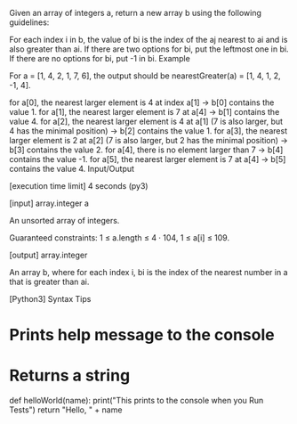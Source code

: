 Given an array of integers a, return a new array b using the following guidelines:

For each index i in b, the value of bi is the index of the aj nearest to ai and is also greater than ai.
If there are two options for bi, put the leftmost one in bi.
If there are no options for bi, put -1 in bi.
Example

For a = [1, 4, 2, 1, 7, 6], the output should be
nearestGreater(a) = [1, 4, 1, 2, -1, 4].

for a[0], the nearest larger element is 4 at index a[1] -> b[0] contains the value 1.
for a[1], the nearest larger element is 7 at a[4] -> b[1] contains the value 4.
for a[2], the nearest larger element is 4 at a[1] (7 is also larger, but 4 has the minimal position) -> b[2] contains the value 1.
for a[3], the nearest larger element is 2 at a[2] (7 is also larger, but 2 has the minimal position) -> b[3] contains the value 2.
for a[4], there is no element larger than 7 -> b[4] contains the value -1.
for a[5], the nearest larger element is 7 at a[4] -> b[5] contains the value 4.
Input/Output

[execution time limit] 4 seconds (py3)

[input] array.integer a

An unsorted array of integers.

Guaranteed constraints:
1 ≤ a.length ≤ 4 · 104,
1 ≤ a[i] ≤ 109.

[output] array.integer

An array b, where for each index i, bi is the index of the nearest number in a that is greater than ai.

[Python3] Syntax Tips

# Prints help message to the console
# Returns a string
def helloWorld(name):
    print("This prints to the console when you Run Tests")
    return "Hello, " + name
